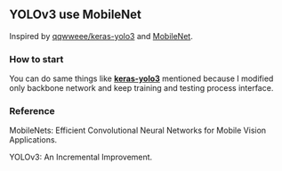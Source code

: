 ## YOLOv3 use MobileNet

Inspired by [qqwweee/keras-yolo3](https://github.com/qqwweee/keras-yolo3) and [MobileNet](https://arxiv.org/abs/1704.04861).

### How to start

You can do same things like [**keras-yolo3**](<https://github.com/qqwweee/keras-yolo3>) mentioned because I modified only backbone network and keep training and testing process interface.

### Reference

MobileNets: Efficient Convolutional Neural Networks for Mobile Vision Applications.

YOLOv3: An Incremental Improvement.
